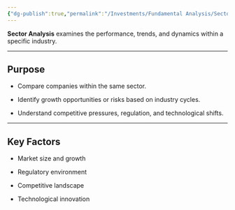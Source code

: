 ```yaml
---
{"dg-publish":true,"permalink":"/Investments/Fundamental Analysis/Sector Analysis/"}
---
```


**Sector Analysis** examines the performance, trends, and dynamics within a specific industry.

---

## Purpose

- Compare companies within the same sector.
    
- Identify growth opportunities or risks based on industry cycles.
    
- Understand competitive pressures, regulation, and technological shifts.
    

---

## Key Factors

- Market size and growth
    
- Regulatory environment
    
- Competitive landscape
    
- Technological innovation